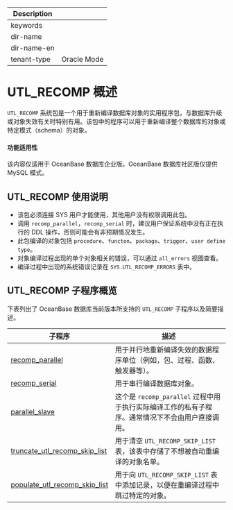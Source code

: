 | Description   |                 |
|---------------|-----------------|
| keywords      |                 |
| dir-name      |                 |
| dir-name-en   |                 |
| tenant-type   | Oracle Mode     |

# UTL_RECOMP 概述

`UTL_RECOMP` 系统包是一个用于重新编译数据库对象的实用程序包，与数据库升级或对象失效有关时特别有用。该包中的程序可以用于重新编译整个数据库的对象或特定模式（schema）的对象。

<main id="notice" >
    <h4>功能适用性</h4>
    <p>该内容仅适用于 OceanBase 数据库企业版。OceanBase 数据库社区版仅提供 MySQL 模式。</p>
  </main>

## UTL_RECOMP 使用说明

* 该包必须连接 SYS 用户才能使用，其他用户没有权限调用此包。
* 调用 `recomp_parallel`，`recomp_serial` 时，建议用户保证系统中没有正在执行的 DDL 操作，否则可能会有非预期情况发生。
* 此包编译的对象包括 `procedure`、`functon`、`package`、`trigger`、`user define type`。
* 对象编译过程出现的单个对象相关的错误，可以通过 `all_errors` 视图查看。
* 编译过程中出现的系统错误记录在 `SYS.UTL_RECOMP_ERRORS` 表中。

## UTL_RECOMP 子程序概览

下表列出了 OceanBase 数据库当前版本所支持的 `UTL_RECOMP` 子程序以及简要描述。

|                       **子程序**             |                **描述**                       |
|--------------------------------------------|---------------------------------------------------|
| [recomp_parallel](200.recomp-parallel-oracle.md)|用于并行地重新编译失效的数据程序单位（例如，包、过程、函数、触发器等）。|
| [recomp_serial](300.recomp-serial-oracle.md)|用于串行编译数据库对象。|
| [parallel_slave](600.parallel-slave-oracle.md)|这个是 <code>recomp_parallel</code> 过程中用于执行实际编译工作的私有子程序。通常情况下不会由用户直接调用。|
| [truncate_utl_recomp_skip_list](400.truncate-utl-recomp-skip-list-oracle.md)|用于清空 <code>UTL_RECOMP_SKIP_LIST</code> 表，该表中存储了不想被自动重编译的对象名单。|
| [populate_utl_recomp_skip_list](500.populate-utl-recomp-skip-list-oracle.md)|用于向 <code>UTL_RECOMP_SKIP_LIST</code> 表中添加记录，以便在重编译过程中跳过特定的对象。|
